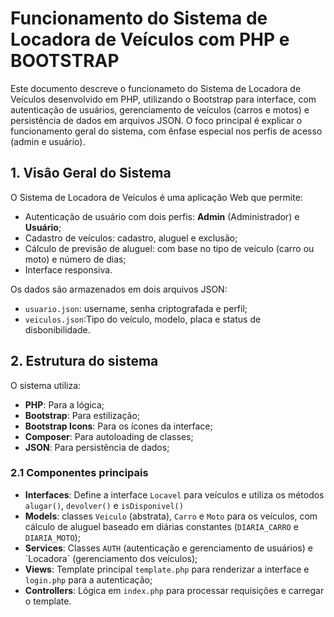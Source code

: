 # Funcionamento do Sistema de Locadora de Veículos com PHP e BOOTSTRAP

Este documento descreve o funcionameto do Sistema de Locadora de Veículos desenvolvido em PHP, utilizando o Bootstrap para interface, com autenticação de usuários, gerenciamento de veículos (carros e motos) e persistência de dados em arquivos JSON. O foco principal é explicar o funcionamento geral do sistema, com ênfase especial nos perfis de acesso (admin e usuário).

## 1. Visâo Geral do Sistema

O Sistema de Locadora de Veículos é uma aplicação Web que permite:
- Autenticação de usuário com dois perfis: **Admin** (Administrador) e **Usuário**;
- Cadastro de veículos: cadastro, aluguel e exclusão;
- Cálculo de previsão de aluguel: com base no tipo de veículo (carro ou moto) e número de dias;
- Interface responsiva.

Os dados são armazenados em dois arquivos JSON:
- `usuario.json`: username, senha criptografada e perfil;
- `veiculos.json`:Tipo do veículo, modelo, placa e status de disbonibilidade.

## 2. Estrutura do sistema 
O sistema utiliza:
- **PHP**: Para a lógica;
- **Bootstrap**: Para estilização;
- **Bootstrap Icons**: Para os ícones da interface;
- **Composer**: Para autoloading de classes;
- **JSON**: Para persistência de dados;

### 2.1 Componentes principais
- **Interfaces**: Define a interface `Locavel` para veículos e utiliza os métodos `alugar()`, `devolver()` e `isDisponivel()`
- **Models**: classes `Veiculo` (abstrata), `Carro` e `Moto` para os veículos, com cálculo de aluguel baseado em diárias constantes (`DIARIA_CARRO` e `DIARIA_MOTO`);
- **Services**: Classes `AUTH` (autenticação e gerenciamento de usuários) e ´Locadora´ (gerenciamento dos veículos);
- **Views**: Template principal `template.php` para renderizar a interface e `login.php` para a autenticação;
- **Controllers**: Lógica em `index.php` para processar requisições e carregar o template.